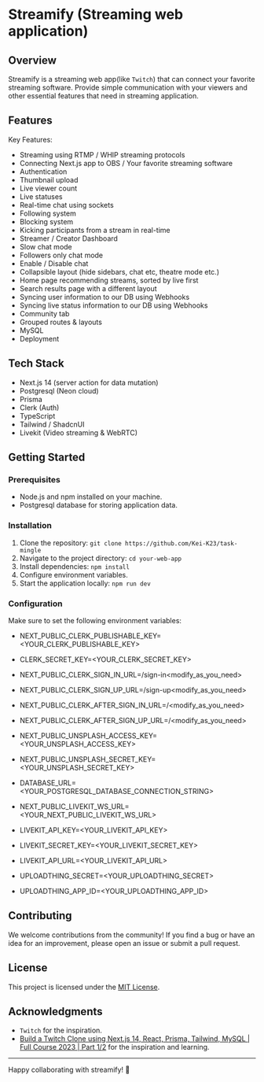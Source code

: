 # Streamify (Streaming web application)

## Overview

Streamify is a streaming web app(like `Twitch`) that can connect your favorite streaming software. Provide simple communication with your viewers and other essential features that need in streaming application.

## Features

Key Features:

- Streaming using RTMP / WHIP streaming protocols
- Connecting Next.js app to OBS / Your favorite streaming software
- Authentication
- Thumbnail upload
- Live viewer count
- Live statuses
- Real-time chat using sockets
- Following system
- Blocking system
- Kicking participants from a stream in real-time
- Streamer / Creator Dashboard
- Slow chat mode
- Followers only chat mode
- Enable / Disable chat
- Collapsible layout (hide sidebars, chat etc, theatre mode etc.)
- Home page recommending streams, sorted by live first
- Search results page with a different layout
- Syncing user information to our DB using Webhooks
- Syncing live status information to our DB using Webhooks
- Community tab
- Grouped routes & layouts
- MySQL
- Deployment

## Tech Stack

- Next.js 14 (server action for data mutation)
- Postgresql (Neon cloud)
- Prisma
- Clerk (Auth)
- TypeScript
- Tailwind / ShadcnUI
- Livekit (Video streaming & WebRTC)

## Getting Started

### Prerequisites

- Node.js and npm installed on your machine.
- Postgresql database for storing application data.

### Installation

1. Clone the repository: `git clone https://github.com/Kei-K23/task-mingle`
2. Navigate to the project directory: `cd your-web-app`
3. Install dependencies: `npm install`
4. Configure environment variables.
5. Start the application locally: `npm run dev`

### Configuration

Make sure to set the following environment variables:

- NEXT_PUBLIC_CLERK_PUBLISHABLE_KEY=<YOUR_CLERK_PUBLISHABLE_KEY>
- CLERK_SECRET_KEY=<YOUR_CLERK_SECRET_KEY>

- NEXT_PUBLIC_CLERK_SIGN_IN_URL=/sign-in<modify_as_you_need>
- NEXT_PUBLIC_CLERK_SIGN_UP_URL=/sign-up<modify_as_you_need>
- NEXT_PUBLIC_CLERK_AFTER_SIGN_IN_URL=/<modify_as_you_need>
- NEXT_PUBLIC_CLERK_AFTER_SIGN_UP_URL=/<modify_as_you_need>

- NEXT_PUBLIC_UNSPLASH_ACCESS_KEY=<YOUR_UNSPLASH_ACCESS_KEY>
- NEXT_PUBLIC_UNSPLASH_SECRET_KEY=<YOUR_UNSPLASH_SECRET_KEY>

- DATABASE_URL=<YOUR_POSTGRESQL_DATABASE_CONNECTION_STRING>

- NEXT_PUBLIC_LIVEKIT_WS_URL=<YOUR_NEXT_PUBLIC_LIVEKIT_WS_URL>
- LIVEKIT_API_KEY=<YOUR_LIVEKIT_API_KEY>
- LIVEKIT_SECRET_KEY=<YOUR_LIVEKIT_SECRET_KEY>
- LIVEKIT_API_URL=<YOUR_LIVEKIT_API_URL>

- UPLOADTHING_SECRET=<YOUR_UPLOADTHING_SECRET>
- UPLOADTHING_APP_ID=<YOUR_UPLOADTHING_APP_ID>

## Contributing

We welcome contributions from the community! If you find a bug or have an idea for an improvement, please open an issue or submit a pull request.

## License

This project is licensed under the [MIT License](LICENSE).

## Acknowledgments

- `Twitch` for the inspiration.
- [Build a Twitch Clone using Next.js 14, React, Prisma, Tailwind, MySQL | Full Course 2023 | Part 1/2](https://youtu.be/a02JAryRPVU?si=m83YYw9EVq2kX7gD) for the inspiration and learning.

---

Happy collaborating with streamify! 🚀
